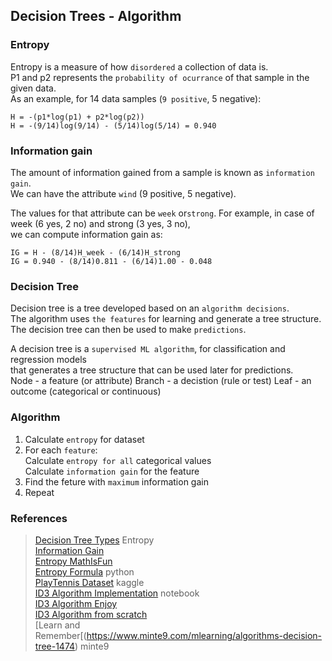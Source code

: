## Decision Trees - Algorithm

### Entropy

Entropy is a measure of how `disordered` a collection of data is.  
P1 and p2 represents the `probability of ocurrance` of that sample in the given data.  
As an example, for 14 data samples (`9 positive`, 5 negative):  

    H = -(p1*log(p1) + p2*log(p2))  
    H = -(9/14)log(9/14) - (5/14)log(5/14) = 0.940  

### Information gain

The amount of information gained from a sample is known as `information gain`.  
We can have the attribute `wind` (9 positive, 5 negative).  

The values for that attribute can be `week` or`strong`. 
For example, in case of week (6 yes, 2 no) and strong (3 yes, 3 no),  
we can compute information gain as: 

    IG = H - (8/14)H_week - (6/14)H_strong
    IG = 0.940 - (8/14)0.811 - (6/14)1.00 - 0.048

### Decision Tree

Decision tree is a tree developed based on an `algorithm decisions`.  
The algorithm uses `the features` for learning and generate a tree structure.  
The decision tree can then be used to make `predictions`.  

A decision tree is a `supervised ML algorithm`, for classification and regression models   
that generates a tree structure that can be used later for predictions.  
    Node - a feature (or attribute)
    Branch - a decistion (rule or test)
    Leaf - an outcome (categorical or continuous)

### Algorithm

1. Calculate `entropy` for dataset  
2. For each `feature`:  
    Calculate `entropy for all` categorical values  
    Calculate `information gain` for the feature  
3. Find the feture with `maximum` information gain  
4. Repeat  

### References

> [Decision Tree Types](https://www.knowledgehut.com/blog/data-science/classification-and-regression-trees-in-machine-learning)  Entropy  
> [Information Gain](https://www.featureranking.com/tutorials/machine-learning-tutorials/information-gain-computation)  
> [Entropy MathIsFun](https://www.mathsisfun.com/physics/entropy.html)  
> [Entropy Formula](https://docs.scipy.org/doc/scipy/reference/generated/scipy.stats.entropy.html)  python  
> [PlayTennis Dataset](https://www.kaggle.com/code/sdk1810/decision-tree-for-playtennis)  kaggle  
> [ID3 Algorithm Implementation](https://www.kaggle.com/code/smsmibrahim/decision-tree-id3-implementation-using-play-tennis/notebook)  notebook  
> [ID3 Algorithm Enjoy](https://www.enjoyalgorithms.com/blog/decision-tree-algorithm-in-ml)  
> [ID3 Algorithm from scratch](https://automaticaddison.com/iterative-dichotomiser-3-id3-algorithm-from-scratch/)  
> [Learn and Remember[(https://www.minte9.com/mlearning/algorithms-decision-tree-1474) minte9